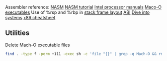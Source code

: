 Assembler reference: [NASM](https://www.nasm.us/xdoc/2.15.05/html/nasmdoc0.html)
[NASM tutorial](https://cs.lmu.edu/~ray/notes/nasmtutorial/)
[Intel processor manuals](https://www.intel.com/content/www/us/en/developer/articles/technical/intel-sdm.html)
[Maco-O executables](https://www.objc.io/issues/6-build-tools/mach-o-executables/)
Use of %rsp and %rbp in [stack frame layout](https://eli.thegreenplace.net/2011/09/06/stack-frame-layout-on-x86-64/)
[ABI](https://github.com/hjl-tools/x86-psABI/wiki/X86-psABI)
[Dive into systems](https://diveintosystems.org/book/)
[x86 cheatsheet](https://cs.brown.edu/courses/cs033/docs/guides/x64_cheatsheet.pdf)


## Utilities

Delete Mach-O executable files

```sh
find . -type f -perm +111 -exec sh -c 'file "{}" | grep -q Mach-O && rm "{}"' \;
```
